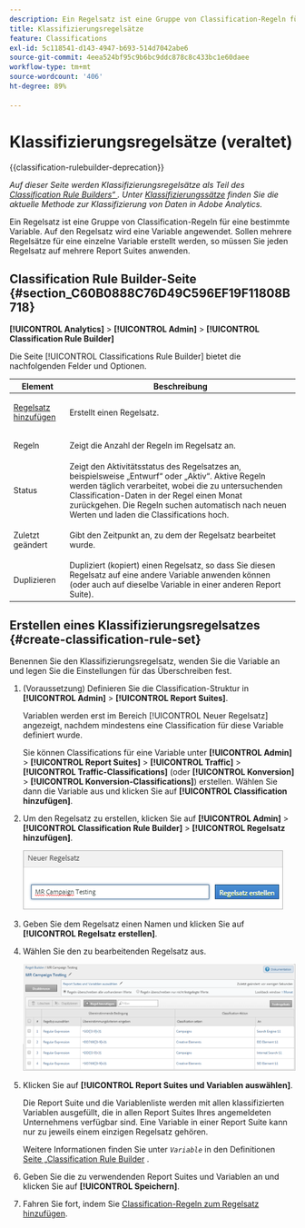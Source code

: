 ```yaml
---
description: Ein Regelsatz ist eine Gruppe von Classification-Regeln für eine bestimmte Variable. Auf den Regelsatz wird eine Variable angewendet. Sollen mehrere Regelsätze für eine einzelne Variable erstellt werden, so müssen Sie jeden Regelsatz auf mehrere Report Suites anwenden.
title: Klassifizierungsregelsätze
feature: Classifications
exl-id: 5c118541-d143-4947-b693-514d7042abe6
source-git-commit: 4eea524bf95c9b6bc9ddc878c8c433bc1e60daee
workflow-type: tm+mt
source-wordcount: '406'
ht-degree: 89%

---
```


# Klassifizierungsregelsätze (veraltet)

{{classification-rulebuilder-deprecation}}

*Auf dieser Seite werden Klassifizierungsregelsätze als Teil des [Classification Rule Builders“ ](classification-rule-builder.md). Unter [Klassifizierungssätze](../sets/overview.md) finden Sie die aktuelle Methode zur Klassifizierung von Daten in Adobe Analytics.*

Ein Regelsatz ist eine Gruppe von Classification-Regeln für eine bestimmte Variable. Auf den Regelsatz wird eine Variable angewendet. Sollen mehrere Regelsätze für eine einzelne Variable erstellt werden, so müssen Sie jeden Regelsatz auf mehrere Report Suites anwenden.

## Classification Rule Builder-Seite  {#section_C60B0888C76D49C596EF19F11808B718}

**[!UICONTROL Analytics]** > **[!UICONTROL Admin]** > **[!UICONTROL Classification Rule Builder]**

Die Seite [!UICONTROL Classifications Rule Builder] bietet die nachfolgenden Felder und Optionen.

<table id="table_A5D92409969747E39E041216A5AA32CD"> 
 <thead> 
  <tr> 
   <th colname="col1" class="entry"> Element </th> 
   <th colname="col2" class="entry"> Beschreibung </th> 
  </tr> 
 </thead>
 <tbody> 
  <tr> 
   <td colname="col1"> <p><a href="/help/components/classifications/crb/classification-rule-set.md"  > Regelsatz hinzufügen</a> </p> </td> 
   <td colname="col2"> <p>Erstellt einen Regelsatz. </p> </td> 
  </tr> 
  <tr> 
   <td colname="col1"> <p>Regeln </p> </td> 
   <td colname="col2"> Zeigt die Anzahl der Regeln im Regelsatz an. </td> 
  </tr> 
  <tr> 
   <td colname="col1"> <p>Status </p> </td> 
   <td colname="col2"> Zeigt den Aktivitätsstatus des Regelsatzes an, beispielsweise „Entwurf“ oder „Aktiv“. Aktive Regeln werden täglich verarbeitet, wobei die zu untersuchenden Classification-Daten in der Regel einen Monat zurückgehen. Die Regeln suchen automatisch nach neuen Werten und laden die Classifications hoch. </td> 
  </tr> 
  <tr> 
   <td colname="col1"> <p>Zuletzt geändert </p> </td> 
   <td colname="col2"> Gibt den Zeitpunkt an, zu dem der Regelsatz bearbeitet wurde. </td> 
  </tr> 
  <tr> 
   <td colname="col1"> <p>Duplizieren </p> </td> 
   <td colname="col2"> Dupliziert (kopiert) einen Regelsatz, so dass Sie diesen Regelsatz auf eine andere Variable anwenden können (oder auch auf dieselbe Variable in einer anderen Report Suite). </td> 
  </tr> 
 </tbody> 
</table>

## Erstellen eines Klassifizierungsregelsatzes {#create-classification-rule-set}

Benennen Sie den Klassifizierungsregelsatz, wenden Sie die Variable an und legen Sie die Einstellungen für das Überschreiben fest.

1. (Voraussetzung) Definieren Sie die Classification-Struktur in **[!UICONTROL Admin]** > **[!UICONTROL Report Suites]**.

   Variablen werden erst im Bereich [!UICONTROL Neuer Regelsatz] angezeigt, nachdem mindestens eine Classification für diese Variable definiert wurde.

   Sie können Classifications für eine Variable unter **[!UICONTROL Admin]** > **[!UICONTROL Report Suites]** > **[!UICONTROL Traffic]** > **[!UICONTROL Traffic-Classifications]** (oder **[!UICONTROL Konversion]** > **[!UICONTROL Konversion-Classifications]**) erstellen. Wählen Sie dann die Variable aus und klicken Sie auf **[!UICONTROL Classification hinzufügen]**.

1. Um den Regelsatz zu erstellen, klicken Sie auf **[!UICONTROL Admin]** > **[!UICONTROL Classification Rule Builder]** > **[!UICONTROL Regelsatz hinzufügen]**.

   ![](assets/new_rule_set.png)

1. Geben Sie dem Regelsatz einen Namen und klicken Sie auf **[!UICONTROL Regelsatz erstellen]**.
1. Wählen Sie den zu bearbeitenden Regelsatz aus.

   ![](assets/classification_rules_page.png)

1. Klicken Sie auf **[!UICONTROL Report Suites und Variablen auswählen]**.

   Die Report Suite und die Variablenliste werden mit allen klassifizierten Variablen ausgefüllt, die in allen Report Suites Ihres angemeldeten Unternehmens verfügbar sind. Eine Variable in einer Report Suite kann nur zu jeweils einem einzigen Regelsatz gehören.

   Weitere Informationen finden Sie unter *`Variable`* in den Definitionen [ Seite „Classification Rule Builder](/help/components/classifications/crb/classification-rule-definitions.md) .
1. Geben Sie die zu verwendenden Report Suites und Variablen an und klicken Sie auf **[!UICONTROL Speichern]**.
1. Fahren Sie fort, indem Sie [Classification-Regeln zum Regelsatz hinzufügen](/help/components/classifications/crb/classification-rule-set.md).
